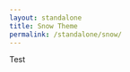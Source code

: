 ```yaml
---
layout: standalone
title: Snow Theme
permalink: /standalone/snow/
---
```

<link rel="stylesheet" href="//{{site.cdn}}/{{site.version}}/quill.snow.css">
<style>
  body {
    padding: 25px;
  }
  #editor-container {
    height: 400px;
  }
</style>
<!-- section -->
<div id="editor-container"><p>Test</p></div>
<script type="text/javascript" src="//{{site.cdn}}/{{site.version}}/quill.js"></script>
<script>
  var quill = new Quill('#editor-container', {
    debug: 'info',
    modules: {
      'image-tooltip': true,
      'link-tooltip': true,
      toolbar: [
        [{ font: [false, 'serif', 'monospace'] }, { size: ['small', false, 'large', 'huge'] }],
        ['bold', 'italic', 'underline', 'strike'],
        [{ color: [] }, { background: [] }],
        [{ list: 'ordered' }, { list: 'bullet' }, { align: [false, 'center', 'right', 'justify'] }],
        ['link', 'image']
      ]
    },
    theme: 'snow'
  });
</script>